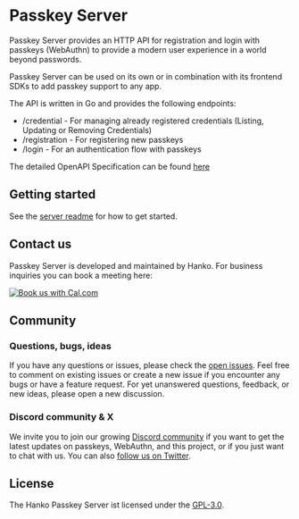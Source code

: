 # Passkey Server

Passkey Server provides an HTTP API for registration and login with passkeys (WebAuthn) to provide a modern 
user experience in a world beyond passwords.

Passkey Server can be used on its own or in combination with its frontend SDKs to add passkey support to any app.

The API is written in Go and provides the following endpoints:

* /credential - For managing already registered credentials (Listing, Updating or Removing Credentials)
* /registration - For registering new passkeys
* /login - For an authentication flow with passkeys

The detailed OpenAPI Specification can be found [here](/spec/passkey-server.yaml)

## Getting started

See the [server readme](/server/README.md) for how to get started.


## Contact us
Passkey Server is developed and maintained by Hanko. For business inquiries you can book a meeting here:

<a target="_blank" href="https://cal.com/team/hanko/demo"><img alt="Book us with Cal.com"  src="https://cal.com/book-with-cal-light.svg" /></a>


## Community
### Questions, bugs, ideas
If you have any questions or issues, please check the [open issues](https://github.com/teamhanko/hanko/issues). Feel free to comment on existing issues or create a new issue if you encounter any bugs or have a feature request. For yet unanswered questions, feedback, or new ideas, please open a new discussion.

### Discord community & X
We invite you to join our growing [Discord community](https://www.hanko.io/community) if you want to get the latest updates on passkeys, WebAuthn, and this project, or if you just want to chat with us. You can also [follow us on Twitter](https://x.com/hanko_io).

## License

The Hanko Passkey Server ist licensed under the [GPL-3.0](LICENSE).
